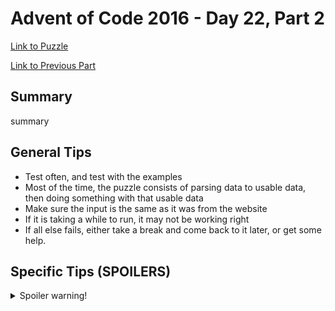 # Advent of Code 2016 - Day 22, Part 2

[Link to Puzzle](https://adventofcode.com/2016/day/22#part2)

[Link to Previous Part](https://github.com/CodingAP/unofficial-aoc-syllabus/blob/main/years/2016/day22/part1.md)

## Summary
summary

## General Tips
- Test often, and test with the examples
- Most of the time, the puzzle consists of parsing data to usable data, then doing something with that usable data
- Make sure the input is the same as it was from the website
- If it is taking a while to run, it may not be working right
- If all else fails, either take a break and come back to it later, or get some help.

## Specific Tips (SPOILERS)
<details> <summary>Spoiler warning!</summary>

specific tips

</details>